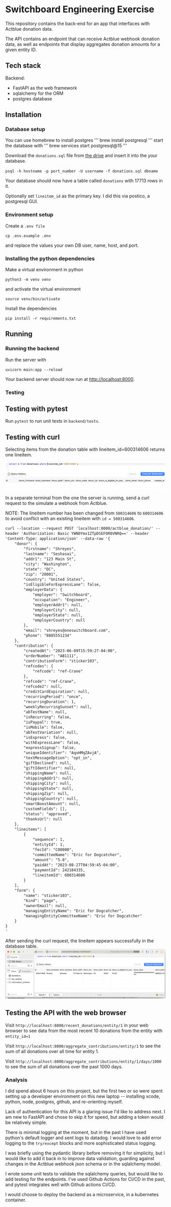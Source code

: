 # Switchboard Engineering Exercise

This repository contains the back-end for an app that interfaces with Actblue donation data. 

The API contains an endpoint that can receive Actblue webhook donation data, as well as endpoints that display aggregates donation amounts for a given entity ID.

## Tech stack

Backend:
- FastAPI as the web framework
- sqlalchemy for the ORM
- postgres database

## Installation

### Database setup
You can use homebrew to install postgres
'''
brew install postgresql
'''
start the database with
'''
brew services start postgresql@15
'''

Download the `donations.sql` file from [the drive](https://drive.google.com/drive/folders/1P_YlH4yqYkhejWN088IjLl4cwLah6_5j) and insert it into the your database. 

`
psql -h hostname -p port_number -U username -f donations.sql dbname `

Your database should now have a table called `donations` with 17713 rows in it. 

Optionally set `lineitem_id` as the primary key. I did this via postico, a postgresql GUI.

### Environment setup
Create a `.env file`

```
cp .env.example .env
```

and replace the values your own DB user, name, host, and port.

### Installing the python dependencies

Make a virtual environment in python

```
python3 -m venv venv
```
and activate the virtual environment
```
source venv/bin/activate
```
Install the dependencies
```
pip install -r requirements.txt
```

## Running

### Running the backend

Run the server with 
```
uvicorn main:app --reload
```

Your backend server should now run at <http://localhost:8000>. 

### Testing

## Testing with pytest

Run `pytest` to run unit tests in `backend/tests`. 

## Testing with curl
Selecting items from the donation table with lineitem_id=600314606 returns one lineitem. 

![Selecting items in db with lineitem_id=600314606 before webhook request](image-1.png)

In a separate terminal from the one the server is running, send a curl request to the simulate a webhook from Actblue. 

NOTE: The lineitem number has been changed from `500314606` to `600314606` to avoid conflict with an existing lineitem with `id = 500314606`.

```
curl --location --request POST 'localhost:8000/actblue_donation/' --header 'Authorization: Basic YWN0Ymx1ZTpDSEFOR0VNRQ==' --header 'Content-Type: application/json' --data-raw '{
    "donor": {
        "firstname": "Shreyes",
        "lastname": "Seshasai",
        "addr1": "123 Main St",
        "city": "Washington",
        "state": "DC",
        "zip": "20001",
        "country": "United States",
        "isEligibleForExpressLane": false,
        "employerData": {
            "employer": "Switchboard",
            "occupation": "Engineer",
            "employerAddr1": null,
            "employerCity": null,
            "employerState": null,
            "employerCountry": null
        },
        "email": "shreyes@oneswitchboard.com",
        "phone": "8885551234"
    },
    "contribution": {
        "createdAt": "2023-06-09T15:59:27-04:00",
        "orderNumber": "AB1111",
        "contributionForm": "sticker103",
        "refcodes": {
            "refcode": "ref-Crane"
        },
        "refcode": "ref-Crane",
        "refcode2": null,
        "creditCardExpiration": null,
        "recurringPeriod": "once",
        "recurringDuration": 1,
        "weeklyRecurringSunset": null,
        "abTestName": null,
        "isRecurring": false,
        "isPaypal": true,
        "isMobile": false,
        "abTestVariation": null,
        "isExpress": false,
        "withExpressLane": false,
        "expressSignup": false,
        "uniqueIdentifier": "AqxHMqZAvjA",
        "textMessageOption": "opt_in",
        "giftDeclined": null,
        "giftIdentifier": null,
        "shippingName": null,
        "shippingAddr1": null,
        "shippingCity": null,
        "shippingState": null,
        "shippingZip": null,
        "shippingCountry": null,
        "smartBoostAmount": null,
        "customFields": [],
        "status": "approved",
        "thanksUrl": null
    },
    "lineitems": [
        {
            "sequence": 1,
            "entityId": 1,
            "fecId": "C00000",
            "committeeName": "Eric for Dogcatcher",
            "amount": "5.0",
            "paidAt": "2023-08-27T04:59:45-04:00",
            "paymentId": 242184335,
            "lineitemId": 600314606
        }
    ],
    "form": {
        "name": "sticker103",
        "kind": "page",
        "ownerEmail": null,
        "managingEntityName": "Eric for Dogcatcher",
        "managingEntityCommitteeName": "Eric for Dogcatcher"
    }
}
'
```

After sending the curl request, the lineitem appears successfully in the database table.
![alt text](image-2.png)

## Testing the API with the web browser
Visit `http://localhost:8000/recent_donations/entity/1` in your web browser to see data from the most recent 10 donations from the entity with `entity_id=1`

Visit `http://localhost:8000/aggregate_contributions/entity/1` to see the sum of all donations over all time for entity 1.

Visit `http://localhost:8000/aggregate_contributions/entity/1/days/1000` to see the sum of all donations over the past 1000 days.

### Analysis

I did spend about 6 hours on this project, but the first two or so were spent setting up a developer environment on this new laptop -- installing xcode, python, node, postgres, github, and re-orienting myself.

Lack of authentication for this API is a glaring issue I'd like to address next. I am new to FastAPI and chose to skip it for speed, but adding a token would be relatively simple.

There is minimal logging at the moment, but in the past I have used python's default logger and sent logs to datadog. I would love to add error logging to the `try/except` blocks and more sophisticated status logging. 

I was briefly using the pydantic library before removing it for simplicity, but I would like to add it back in to improve data validation, guarding against changes in the Actblue webhook json schema or in the sqlalchemy model. 

I wrote some unit tests to validate the sqlalchemy queries, but would like to add testing for the endpoints. I've used Github Actions for CI/CD in the past, and pytest integrates well with Github actions CI/CD.

I would choose to deploy the backend as a microservice, in a kubernetes container. 


